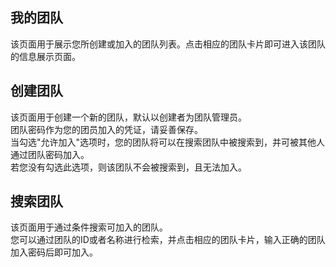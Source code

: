 ## 我的团队
该页面用于展示您所创建或加入的团队列表。点击相应的团队卡片即可进入该团队的信息展示页面。

## 创建团队
该页面用于创建一个新的团队，默认以创建者为团队管理员。  
团队密码作为您的团员加入的凭证，请妥善保存。  
当勾选"允许加入"选项时，您的团队将可以在搜索团队中被搜索到，并可被其他人通过团队密码加入。  
若您没有勾选此选项，则该团队不会被搜索到，且无法加入。

## 搜索团队
该页面用于通过条件搜索可加入的团队。  
您可以通过团队的ID或者名称进行检索，并点击相应的团队卡片，输入正确的团队加入密码后即可加入。